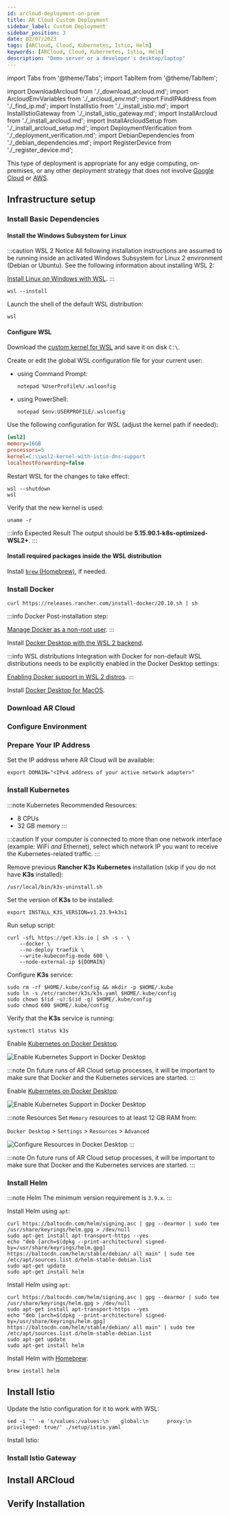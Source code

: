 ```yaml
---
id: arcloud-deployment-on-prem
title: AR Cloud Custom Deployment
sidebar_label: Custom Deployment
sidebar_position: 3
date: 02/07/2023
tags: [ARCloud, Cloud, Kubernetes, Istio, Helm]
keywords: [ARCloud, Cloud, Kubernetes, Istio, Helm]
description: "Demo server or a developer's desktop/laptop"
---
```

import Tabs from '@theme/Tabs';
import TabItem from '@theme/TabItem';

import DownloadArcloud from './_download_arcloud.md';
import ArcloudEnvVariables from './_arcloud_env.md';
import FindIPAddress from './_find_ip.md';
import InstallIstio from './_install_istio.md';
import InstallIstioGateway from './_install_istio_gateway.md';
import InstallArcloud from './_install_arcloud.md';
import InstallArcloudSetup from './_install_arcloud_setup.md';
import DeploymentVerification from './_deployment_verification.md';
import DebianDependencies from './_debian_dependencies.md';
import RegisterDevice from './_register_device.md';

This type of deployment is appropriate for any edge computing, on-premises, or any other deployment strategy that does not involve [Google Cloud](/docs/guides/arcloud/arcloud-deployment-gcp) or [AWS](/docs/guides/arcloud/arcloud-deployment-aws).

## Infrastructure setup

### Install Basic Dependencies

<Tabs groupId="operating-systems">
  <TabItem value="linux" label="Debian/Ubuntu" default>

<DebianDependencies />

  </TabItem>
  <TabItem value="windows" label="Windows">

#### Install the Windows Subsystem for Linux

:::caution WSL 2 Notice
All following installation instructions are assumed to be running inside an activated Windows Subsystem for Linux 2 environment (Debian or Ubuntu). See the following information about installing WSL 2:

[Install Linux on Windows with WSL](https://learn.microsoft.com/en-us/windows/wsl/install).
:::

```shell
wsl --install
```

Launch the shell of the default WSL distribution:

```shell
wsl
```

#### Configure WSL

Download the [custom kernel for WSL](https://github.com/psemuu/WSL2-Linux-Kernel/releases/download/5.15.90.1%2Bistio/wsl2-kernel-with-istio-dns-support) and save it on disk `C:\`.

Create or edit the global WSL configuration file for your current user:

- using Command Prompt:

  ```shell
  notepad %UserProfile%/.wslconfig
  ```

- using PowerShell:

  ```shell
  notepad $env:USERPROFILE/.wslconfig
  ```

Use the following configuration for WSL (adjust the kernel path if needed):

```ini
[wsl2]
memory=16GB
processors=5
kernel=C:\\wsl2-kernel-with-istio-dns-support
localhostForwarding=false
```

Restart WSL for the changes to take effect:

```shell
wsl --shutdown
wsl
```

Verify that the new kernel is used:

```shell
uname -r
```

:::info Expected Result
The output should be **5.15.90.1-k8s-optimized-WSL2+**.
:::

#### Install required packages inside the WSL distribution

<DebianDependencies />

  </TabItem>
  <TabItem value="macos" label="MacOS">

Install [`brew` (Homebrew)](https://brew.sh/), if needed.

  </TabItem>
</Tabs>

### Install Docker

<Tabs groupId="operating-systems">
  <TabItem value="linux" label="Debian/Ubuntu" default>

```shell
curl https://releases.rancher.com/install-docker/20.10.sh | sh
```

:::info Docker
Post-installation step:

[Manage Docker as a non-root user](https://docs.docker.com/engine/install/linux-postinstall/).
:::

  </TabItem>
  <TabItem value="windows" label="Windows">

Install [Docker Desktop with the WSL 2 backend](https://docs.docker.com/desktop/install/windows-install/).

:::info WSL distributions
Integration with Docker for non-default WSL distributions needs to be explicitly enabled in the Docker Desktop settings:

[Enabling Docker support in WSL 2 distros](https://docs.docker.com/desktop/windows/wsl/#enabling-docker-support-in-wsl-2-distros).
:::

  </TabItem>
  <TabItem value="macos" label="MacOS">

Install [Docker Desktop for MacOS](https://docs.docker.com/desktop/install/mac-install/).

  </TabItem>
</Tabs>

### Download AR Cloud

<DownloadArcloud />

### Configure Environment

<ArcloudEnvVariables />

### Prepare Your IP Address

<FindIPAddress />

Set the IP address where AR Cloud will be available:

```shell
export DOMAIN="<IPv4 address of your active network adapter>"
```

### Install Kubernetes

:::note Kubernetes
Recommended Resources:

- 8 CPUs
- 32 GB memory
:::

:::caution
If your computer is connected to more than one network interface (example: WiFi *and* Ethernet), select which network IP you want to receive the Kubernetes-related traffic.
:::

<Tabs groupId="operating-systems">
  <TabItem value="linux" label="Debian/Ubuntu" default>

Remove previous **Rancher K3s** **Kubernetes** installation (skip if you do not have **K3s** installed):

```shell
/usr/local/bin/k3s-uninstall.sh
```

Set the version of **K3s** to be installed:

```shell
export INSTALL_K3S_VERSION=v1.23.9+k3s1
```

Run setup script:

```shell showLineNumbers
curl -sfL https://get.k3s.io | sh -s - \
    --docker \
    --no-deploy traefik \
    --write-kubeconfig-mode 600 \
    --node-external-ip ${DOMAIN}
```

Configure **K3s** service:

```shell showLineNumbers
sudo rm -rf $HOME/.kube/config && mkdir -p $HOME/.kube
sudo ln -s /etc/rancher/k3s/k3s.yaml $HOME/.kube/config
sudo chown $(id -u):$(id -g) $HOME/.kube/config
sudo chmod 600 $HOME/.kube/config
```

Verify that the **K3s** service is running:

```shell
systemctl status k3s
```

  </TabItem>
  <TabItem value="windows" label="Windows">

Enable [Kubernetes on Docker Desktop](https://docs.docker.com/desktop/kubernetes/).

![Enable Kubernetes Support in Docker Desktop](/img/arcloud/windows-docker-kubernetes.png)

:::note
On future runs of AR Cloud setup processes, it will be important to make sure that Docker and the Kubernetes services are started.
:::

  </TabItem>
  <TabItem value="macos" label="MacOS">

Enable [Kubernetes on Docker Desktop](https://docs.docker.com/desktop/kubernetes/).

![Enable Kubernetes Support in Docker Desktop](/img/arcloud/macos-docker-kubernetes.png)

:::note Resources
Set `Memory` resources to at least 12 GB RAM from:

`Docker Desktop` > `Settings` > `Resources` > `Advanced`

![Configure Resources in Docker Desktop](/img/arcloud/macos-docker-resources.png)
:::

:::note
On future runs of AR Cloud setup processes, it will be important to make sure that Docker and the Kubernetes services are started.
:::

  </TabItem>
</Tabs>

### Install Helm

:::note Helm
The minimum version requirement is `3.9.x`.
:::

<Tabs groupId="operating-systems">
  <TabItem value="linux" label="Debian/Ubuntu" default>

Install Helm using `apt`:

```shell showLineNumbers
curl https://baltocdn.com/helm/signing.asc | gpg --dearmor | sudo tee /usr/share/keyrings/helm.gpg > /dev/null
sudo apt-get install apt-transport-https --yes
echo "deb [arch=$(dpkg --print-architecture) signed-by=/usr/share/keyrings/helm.gpg] https://baltocdn.com/helm/stable/debian/ all main" | sudo tee /etc/apt/sources.list.d/helm-stable-debian.list
sudo apt-get update
sudo apt-get install helm
```

  </TabItem>
  <TabItem value="windows" label="Windows">

Install Helm using `apt`:

```shell showLineNumbers
curl https://baltocdn.com/helm/signing.asc | gpg --dearmor | sudo tee /usr/share/keyrings/helm.gpg > /dev/null
sudo apt-get install apt-transport-https --yes
echo "deb [arch=$(dpkg --print-architecture) signed-by=/usr/share/keyrings/helm.gpg] https://baltocdn.com/helm/stable/debian/ all main" | sudo tee /etc/apt/sources.list.d/helm-stable-debian.list
sudo apt-get update
sudo apt-get install helm
```

  </TabItem>
  <TabItem value="macos" label="MacOS">

Install Helm with [Homebrew](https://helm.sh/docs/intro/install/#from-homebrew-macos):

```shell
brew install helm
```

  </TabItem>
</Tabs>

## Install Istio

<Tabs groupId="operating-systems">
  <TabItem value="linux" label="Debian/Ubuntu" default>

<InstallIstio />

  </TabItem>
  <TabItem value="windows" label="Windows">

Update the Istio configuration for it to work with WSL:

```shell
sed -i '' -e 's/values:/values:\n    global:\n      proxy:\n        privileged: true/' ./setup/istio.yaml
```

Install Istio:

<InstallIstio />

  </TabItem>
  <TabItem value="macos" label="MacOS">

<InstallIstio />

  </TabItem>
</Tabs>

### Install Istio Gateway

<InstallIstioGateway />

## Install ARCloud

<InstallArcloud />

<InstallArcloudSetup />

## Verify Installation

<DeploymentVerification />

<RegisterDevice />
